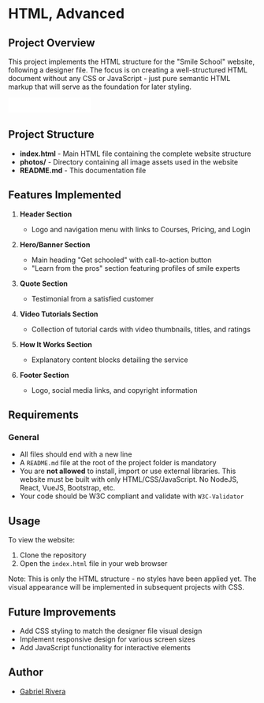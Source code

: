 # HTML, Advanced

## Project Overview

This project implements the HTML structure for the "Smile School" website, following a designer file. The focus is on creating a well-structured HTML document without any CSS or JavaScript - just pure semantic HTML markup that will serve as the foundation for later styling.

![Smile School Website](./photos/logo.png)

## Project Structure

- **index.html** - Main HTML file containing the complete website structure
- **photos/** - Directory containing all image assets used in the website
- **README.md** - This documentation file

## Features Implemented

1. **Header Section**
   - Logo and navigation menu with links to Courses, Pricing, and Login

2. **Hero/Banner Section**
   - Main heading "Get schooled" with call-to-action button
   - "Learn from the pros" section featuring profiles of smile experts

3. **Quote Section**
   - Testimonial from a satisfied customer

4. **Video Tutorials Section**
   - Collection of tutorial cards with video thumbnails, titles, and ratings

5. **How It Works Section**
   - Explanatory content blocks detailing the service

6. **Footer Section**
   - Logo, social media links, and copyright information

## Requirements

### General

- All files should end with a new line
- A `README.md` file at the root of the project folder is mandatory
- You are **not allowed** to install, import or use external libraries. This website must be built with only HTML/CSS/JavaScript. No NodeJS, React, VueJS, Bootstrap, etc.
- Your code should be W3C compliant and validate with `W3C-Validator`

## Usage

To view the website:

1. Clone the repository
2. Open the `index.html` file in your web browser

Note: This is only the HTML structure - no styles have been applied yet. The visual appearance will be implemented in subsequent projects with CSS.

## Future Improvements

- Add CSS styling to match the designer file visual design
- Implement responsive design for various screen sizes
- Add JavaScript functionality for interactive elements

## Author

- [Gabriel Rivera](https://github.com/Gabyriv07)